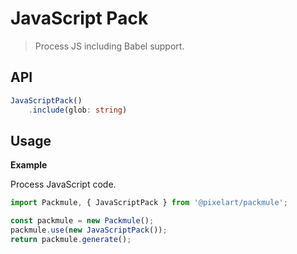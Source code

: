 # JavaScript Pack
> Process JS including Babel support.

## API
```ts
JavaScriptPack()
    .include(glob: string)
```

## Usage

**Example**

Process JavaScript code.

```ts
import Packmule, { JavaScriptPack } from '@pixelart/packmule';

const packmule = new Packmule();
packmule.use(new JavaScriptPack());
return packmule.generate();
```
